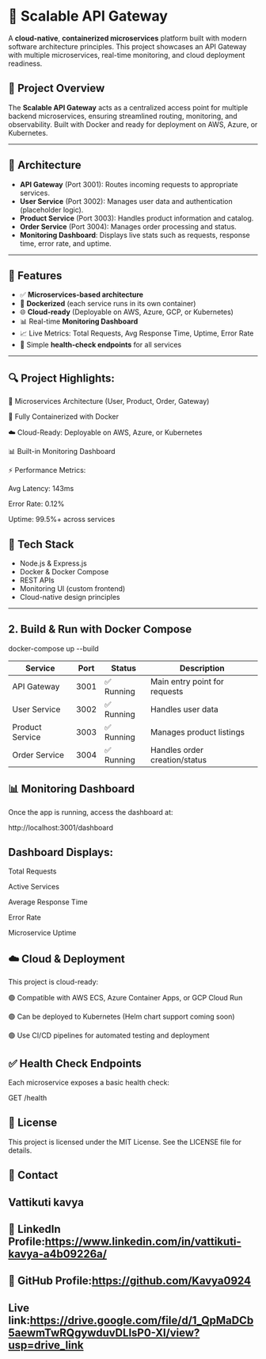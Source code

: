 # 🚀 Scalable API Gateway

A **cloud-native**, **containerized microservices** platform built with modern software architecture principles. This project showcases an API Gateway with multiple microservices, real-time monitoring, and cloud deployment readiness.

## 📌 Project Overview

The **Scalable API Gateway** acts as a centralized access point for multiple backend microservices, ensuring streamlined routing, monitoring, and observability. Built with Docker and ready for deployment on AWS, Azure, or Kubernetes.

---

## 🧱 Architecture

- **API Gateway** (Port 3001): Routes incoming requests to appropriate services.
- **User Service** (Port 3002): Manages user data and authentication (placeholder logic).
- **Product Service** (Port 3003): Handles product information and catalog.
- **Order Service** (Port 3004): Manages order processing and status.
- **Monitoring Dashboard**: Displays live stats such as requests, response time, error rate, and uptime.

---

## 🚀 Features

- ✅ **Microservices-based architecture**
- 🐳 **Dockerized** (each service runs in its own container)
- 🌐 **Cloud-ready** (Deployable on AWS, Azure, GCP, or Kubernetes)
- 📊 Real-time **Monitoring Dashboard**
- 📈 Live Metrics: Total Requests, Avg Response Time, Uptime, Error Rate
- 🧪 Simple **health-check endpoints** for all services

---
## 🔍 Project Highlights:

🧱 Microservices Architecture (User, Product, Order, Gateway)

🐳 Fully Containerized with Docker

☁️ Cloud-Ready: Deployable on AWS, Azure, or Kubernetes

📊 Built-in Monitoring Dashboard

⚡ Performance Metrics:

Avg Latency: 143ms

Error Rate: 0.12%

Uptime: 99.5%+ across services
## 🧰 Tech Stack

- Node.js & Express.js
- Docker & Docker Compose
- REST APIs
- Monitoring UI (custom frontend)
- Cloud-native design principles

---

## 2. Build & Run with Docker Compose
docker-compose up --build

| Service         | Port | Status    | Description                   |
| --------------- | ---- | --------- | ----------------------------- |
| API Gateway     | 3001 | ✅ Running | Main entry point for requests |
| User Service    | 3002 | ✅ Running | Handles user data             |
| Product Service | 3003 | ✅ Running | Manages product listings      |
| Order Service   | 3004 | ✅ Running | Handles order creation/status |

## 📊 Monitoring Dashboard

Once the app is running, access the dashboard at:

http://localhost:3001/dashboard


## Dashboard Displays:

Total Requests

Active Services

Average Response Time

Error Rate

Microservice Uptime

## ☁️ Cloud & Deployment

This project is cloud-ready:

🟢 Compatible with AWS ECS, Azure Container Apps, or GCP Cloud Run

🟢 Can be deployed to Kubernetes (Helm chart support coming soon)

🟢 Use CI/CD pipelines for automated testing and deployment

## ✅ Health Check Endpoints

Each microservice exposes a basic health check:

GET /health

## 📄 License

This project is licensed under the MIT License. See the LICENSE file for details.

## 💬 Contact
## Vattikuti kavya
## 🔗 LinkedIn Profile:https://www.linkedin.com/in/vattikuti-kavya-a4b09226a/
## 📂 GitHub Profile:https://github.com/Kavya0924
## Live link:https://drive.google.com/file/d/1_QpMaDCb5aewmTwRQgywduvDLlsP0-Xl/view?usp=drive_link

